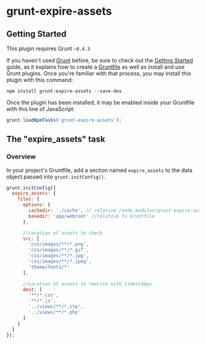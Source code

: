 # grunt-expire-assets

## Getting Started
This plugin requires Grunt `~0.4.3`

If you haven't used [Grunt](http://gruntjs.com/) before, be sure to check out the [Getting Started](http://gruntjs.com/getting-started) guide, as it explains how to create a [Gruntfile](http://gruntjs.com/sample-gruntfile) as well as install and use Grunt plugins. Once you're familiar with that process, you may install this plugin with this command:

```shell
npm install grunt-expire-assets --save-dev
```

Once the plugin has been installed, it may be enabled inside your Gruntfile with this line of JavaScript:

```js
grunt.loadNpmTasks('grunt-expire-assets');
```

## The "expire_assets" task

### Overview
In your project's Gruntfile, add a section named `expire_assets` to the data object passed into `grunt.initConfig()`.

```js
grunt.initConfig({
  expire_assets: {
    files: {
      options: {
        cachedir: './cache', // relative /node_modules/grunt-expire-assets/
        basedir: 'app/webroot' //relative to Gruntfile
      },

      //Location of assets to check
      src: [
        'css/images/**/*.png',
        'css/images/**/*.gif',
        'css/images/**/*.jpg',
        'css/images/**/*.jpeg',
        'theme/fonts/*'
      ],

      //Location of assets to rewrite with timestamps
      dest: [
        '**/*.css',
        '**/*.js',
        '../views/**/*.ctp',
        '../views/**/*.php'
      ]
    }
  }
});
```